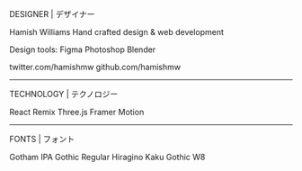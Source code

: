 

DESIGNER | デザイナー

Hamish Williams
Hand crafted design & web development

Design tools:
Figma
Photoshop
Blender

twitter.com/hamishmw
github.com/hamishmw

_______________________________________________________________________________

TECHNOLOGY | テクノロジー

React
Remix
Three.js
Framer Motion

_______________________________________________________________________________

FONTS | フォント

Gotham
IPA Gothic Regular
Hiragino Kaku Gothic W8
